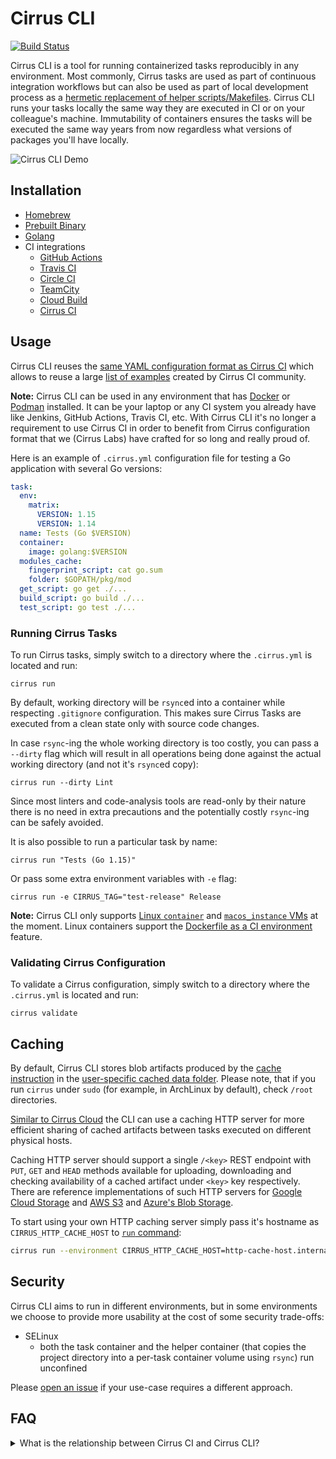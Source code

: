 # Cirrus CLI

[![Build Status](https://api.cirrus-ci.com/github/cirruslabs/cirrus-cli.svg?branch=master)](https://cirrus-ci.com/github/cirruslabs/cirrus-cli)

Cirrus CLI is a tool for running containerized tasks reproducibly in any environment. Most commonly, Cirrus tasks are used as part of continuous integration workflows 
but can also be used as part of local development process as a [hermetic replacement of helper scripts/Makefiles](https://medium.com/cirruslabs/using-cirrus-cli-instead-of-makefiles-for-generating-grpc-87b949a67449).
Cirrus CLI runs your tasks locally the same way they are executed in CI or on your colleague's machine. Immutability of containers ensures
the tasks will be executed the same way years from now regardless what versions of packages you'll have locally.

![Cirrus CLI Demo](images/cirrus-cli-demo.gif)

## Installation

* [Homebrew](INSTALL.md#homebrew)
* [Prebuilt Binary](INSTALL.md#prebuilt-binary)
* [Golang](INSTALL.md#golang)
* CI integrations
  * [GitHub Actions](INSTALL.md#github-actions)
  * [Travis CI](INSTALL.md#travis-ci)
  * [Circle CI](INSTALL.md#circle-ci)
  * [TeamCity](INSTALL.md#teamcity)
  * [Cloud Build](INSTALL.md#cloud-build)
  * [Cirrus CI](INSTALL.md#cirrus-ci)

## Usage

Cirrus CLI reuses the [same YAML configuration format as Cirrus CI](https://cirrus-ci.org/guide/writing-tasks/) which allows to
reuse a large [list of examples](https://cirrus-ci.org/examples/) created by Cirrus CI community.

**Note:** Cirrus CLI can be used in any environment that has [Docker](INSTALL.md#docker) or [Podman](INSTALL.md#podman) installed. It can be your laptop or any CI system you already have
like Jenkins, GitHub Actions, Travis CI, etc. With Cirrus CLI it's no longer a requirement to use Cirrus CI in order to benefit from Cirrus
configuration format that we (Cirrus Labs) have crafted for so long and really proud of.

Here is an example of `.cirrus.yml` configuration file for testing a Go application with several Go versions:

```yaml
task:
  env:
    matrix:
      VERSION: 1.15
      VERSION: 1.14
  name: Tests (Go $VERSION)
  container:
    image: golang:$VERSION
  modules_cache:
    fingerprint_script: cat go.sum
    folder: $GOPATH/pkg/mod
  get_script: go get ./...
  build_script: go build ./...
  test_script: go test ./...
```

### Running Cirrus Tasks

To run Cirrus tasks, simply switch to a directory where the `.cirrus.yml` is located and run:
                                
```shell script
cirrus run
```

By default, working directory will be `rsync`ed into a container while respecting `.gitignore`
configuration. This makes sure Cirrus Tasks are executed from a clean state only with source code
changes.

In case `rsync`-ing the whole working directory is too costly, you can pass a `--dirty` flag which 
will result in all operations being done against the actual working directory (and not it's `rsync`ed copy):

```shell script
cirrus run --dirty Lint
```

Since most linters and code-analysis tools are read-only by their nature there is no need in extra precautions and
the potentially costly `rsync`-ing can be safely avoided.

It is also possible to run a particular task by name:
                          
```shell script
cirrus run "Tests (Go 1.15)"
```

Or pass some extra environment variables with `-e` flag:

```shell script
cirrus run -e CIRRUS_TAG="test-release" Release
```

**Note:** Cirrus CLI only supports [Linux `container`](https://cirrus-ci.org/guide/linux/#linux-containers) and
[`macos_instance` VMs](https://cirrus-ci.org/guide/macOS/) at the moment. Linux containers support the
[Dockerfile as a CI environment](https://cirrus-ci.org/guide/docker-builder-vm/#dockerfile-as-a-ci-environment) feature.

### Validating Cirrus Configuration

To validate a Cirrus configuration, simply switch to a directory where the `.cirrus.yml` is located and run:

```shell script
cirrus validate
```

## Caching

By default, Cirrus CLI stores blob artifacts produced by the [cache instruction](https://cirrus-ci.org/guide/writing-tasks/#cache-instruction)
in the [user-specific cached data folder](https://golang.org/pkg/os/#UserCacheDir).
Please note, that if you run `cirrus` under `sudo` (for example, in ArchLinux by default), check `/root` directories.

[Similar to Cirrus Cloud](https://cirrus-ci.org/guide/writing-tasks/#http-cache) the CLI can use a caching HTTP server for more efficient sharing of cached artifacts between tasks executed on different physical hosts.

Caching HTTP server should support a single `/<key>` REST endpoint with `PUT`, `GET` and `HEAD` methods available for
uploading, downloading and checking availability of a cached artifact under `<key>` key respectively. There are reference
implementations of such HTTP servers for [Google Cloud Storage](https://github.com/cirruslabs/google-storage-proxy) and
[AWS S3](https://github.com/cirruslabs/aws-s3-proxy) and [Azure's Blob Storage](https://github.com/cirruslabs/azure-blob-storage-proxy).

To start using your own HTTP caching server simply pass it's hostname as `CIRRUS_HTTP_CACHE_HOST` to [`run` command](#running-cirrus-tasks):

```bash
cirrus run --environment CIRRUS_HTTP_CACHE_HOST=http-cache-host.internal:8080
```

## Security

Cirrus CLI aims to run in different environments, but in some environments we choose to provide more usability at the cost of some security trade-offs:

* SELinux
  * both the task container and the helper container (that copies the project directory into a per-task container volume using `rsync`) run unconfined

Please [open an issue](https://github.com/cirruslabs/cirrus-cli/issues/new) if your use-case requires a different approach.

## FAQ

<details>
 <summary>What is the relationship between Cirrus CI and Cirrus CLI?</summary>
 
 Cirrus CI was [released in the early 2018](https://medium.com/cirruslabs/introducing-cirrus-ci-a75cd1f49af0) with an idea
 to bring some innovation to CI space. A lot of things have changed in CI-as-a-service space since then but Cirrus CI
 pioneered many ideas in CI-as-a-service space including per-second billing and support for Linux, Windows and macOS all together.
 
 Over the past two and a half years we heard only positive feedback about Cirrus CI's YAML configuration format. Users liked how
 concise their configuration looked and that it was easy to reason about.
 
 Another feedback we heard from users was that it's hard to migrate from one CI to another. There is a need to rewrite CI configurations
 from one format into another that basically still locks into another vendor.
 
 And now in 2020 with Cirrus CLI we are trying to solve the "vendor lock" problem by popularizing Cirrus configuration format
 and building community around it. Stay tuned for the upcoming option to use [Starlark templates instead of YAML](https://github.com/cirruslabs/cirrus-cli/issues/53)!
 
 Think of Cirrus CLI as an executor of Cirrus Tasks on a single machine only in Docker containers for simple CI scenarious.
 And Cirrus CI as an option for more specific cases where Cirrus Tasks can be executed in containers and VMs using 
 a [variety of supported compute services](https://cirrus-ci.org/guide/supported-computing-services/) or
 using a [managed infrastructure with per-second billing](https://cirrus-ci.org/pricing/#compute-credits).
</details>
